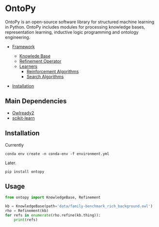 # OntoPy

OntoPy is an open-source software library for structured machine learning in Python. OntoPy includes modules for processing knowledge bases, representation learning, inductive logic programming and ontology engineering.

- [Framework](#Framework)
    - [Knowlede Base](#Knowledgebase)
    - [Refinement Operator](#Refinements)
    - [Learners](#Learners)
        - [Reinforcement Algorithms](#rl)
        - [Search Algorithms](#search_algo)
        
- [Installation](#installation)

## Main Dependencies
- [Owlready2](https://owlready2.readthedocs.io)
- [scikit-learn](https://scikit-learn.org)

## Installation

Currently
```
conda env create -n conda-env -f environment.yml
```
Later.
```
pip install ontopy
```

## Usage

```python
from ontopy import KnowledgeBase, Refinement

kb = KnowledgeBase(path='data/family-benchmark_rich_background.owl')
rho = Refinement(kb)
for refs in enumerate(rho.refine(kb.thing)):
    print(refs)
```

